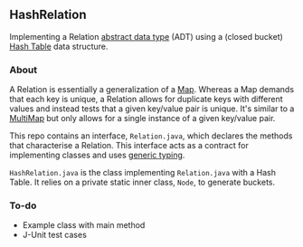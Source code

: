 ## HashRelation

Implementing a Relation [abstract data type](https://en.wikipedia.org/wiki/Abstract_data_type) (ADT) using a (closed bucket) [Hash Table](https://en.wikipedia.org/wiki/Hash_table) data structure.

### About

A Relation is essentially a generalization of a [Map](https://en.wikipedia.org/wiki/Associative_array). Whereas a Map demands that each key is unique, a Relation allows for duplicate keys with different values and instead tests that a given key/value pair is unique. It's similar to a [MultiMap](https://en.wikipedia.org/wiki/Multimap) but only allows for a single instance of a given key/value pair.

This repo contains an interface, `Relation.java`, which declares the methods that characterise a Relation.  This interface acts as a contract for implementing classes and uses [generic typing](https://en.wikipedia.org/wiki/Generic_programming).

`HashRelation.java` is the class implementing `Relation.java` with a Hash Table. It relies on a private static inner class, `Node`, to generate buckets.

### To-do

* Example class with main method  
* J-Unit test cases <br>
 
